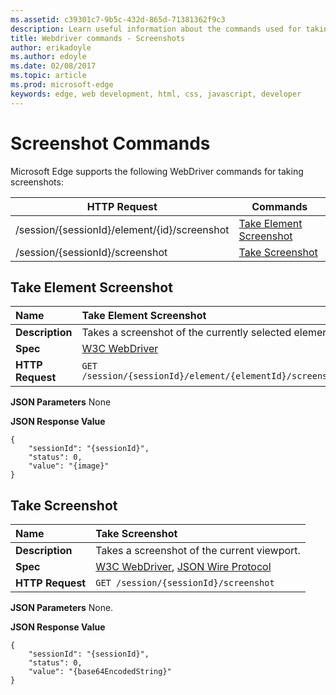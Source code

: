 ```yaml
---
ms.assetid: c39301c7-9b5c-432d-865d-71381362f9c3
description: Learn useful information about the commands used for taking screenshots for the WebDriver API.
title: Webdriver commands - Screenshots
author: erikadoyle
ms.author: edoyle
ms.date: 02/08/2017
ms.topic: article
ms.prod: microsoft-edge
keywords: edge, web development, html, css, javascript, developer
---
```


# Screenshot Commands
Microsoft Edge supports the following WebDriver commands for taking screenshots:

| HTTP Request | Commands |
| ------------ | -------- |
| /session/{sessionId}/element/{id}/screenshot| [Take Element Screenshot](#take-element-screenshot)|
| /session/{sessionId}/screenshot| [Take Screenshot](#take-screenshot)|

## Take Element Screenshot

| **Name** | Take Element Screenshot |
| :------- | :------- |
| **Description** | Takes a screenshot of the currently selected element. |
| **Spec** | [W3C WebDriver](https://w3c.github.io/webdriver/webdriver-spec.html#take-element-screenshot) |
| **HTTP Request** | `GET /session/{sessionId}/element/{elementId}/screenshot` |

**JSON Parameters**
None

**JSON Response Value**
```
{
    "sessionId": "{sessionId}",
    "status": 0,
    "value": "{image}"
}
```

## Take Screenshot

| **Name** | Take Screenshot |
| :------- | :---------- |
| **Description** | Takes a screenshot of the current viewport. |
| **Spec** | [W3C WebDriver](https://w3c.github.io/webdriver/webdriver-spec.html#take-screenshot), [JSON Wire Protocol](https://code.google.com/p/selenium/wiki/JsonWireProtocol#/session/:sessionId/screenshot) |
| **HTTP Request** | `GET /session/{sessionId}/screenshot` |

**JSON Parameters**
None.

**JSON Response Value**
```
{
    "sessionId": "{sessionId}",
    "status": 0,
    "value": "{base64EncodedString}"
}
```
